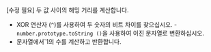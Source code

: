 [수정 필요]
두 값 사이의 해밍 거리를 계산합니다.

- XOR 연산자 (`^`)를 사용하여 두 숫자의 비트 차이를 찾으십시오.
-`number.prototype.toString ()`을 사용하여 이진 문자열로 변환하십시오.
- 문자열에서`1의 수를 계산하고 반환합니다.